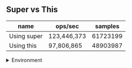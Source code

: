 ## Super vs This

|name|ops/sec|samples|
|-|-|-|
|Using super|123,446,373|61723199|
|Using this|97,806,865|48903987|


<details>
<summary>Environment</summary>

* __Machine:__ linux x64 | 4 vCPUs | 7.6GB Mem
* __Run:__ Tue Oct 29 2024 20:09:10 GMT+0000 (Coordinated Universal Time)
* __Node:__ `v21.7.2`
</details>

<!--
{"environment":{"platform":"linux","arch":"x64","cpus":4,"totalMemory":7.597877502441406},"benchmarks":[{"name":"Using super","opsSec":123446373.06383264,"samples":61723199},{"name":"Using this","opsSec":97806865.2613754,"samples":48903987}]}-->
